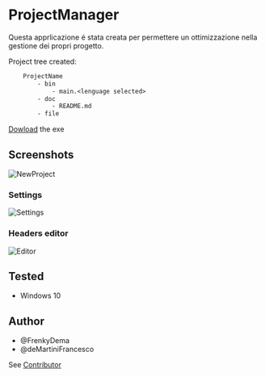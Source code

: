 # ProjectManager

Questa apprlicazione é stata creata per permettere un ottimizzazione nella gestione dei propri progetto.

Project tree created:

```txt
    ProjectName
        - bin
            - main.<lenguage selected>
        - doc
            - README.md
        - file
```

[Dowload](https://github.com/FrenkyDema/ProjectManager/releases/download/v1.0.2-alpha/ProjectManager.exe) the exe

## Screenshots

![NewProject](https://user-images.githubusercontent.com/67586090/192074385-b7027a14-310e-4c34-a0b2-4ec19e548c29.png)

### Settings

![Settings](https://user-images.githubusercontent.com/67586090/192074386-49a16659-165f-4e55-a3b7-afbe61cf20bc.png)

### Headers editor

![Editor](https://user-images.githubusercontent.com/67586090/192074383-e5e67b05-38ec-4704-8873-e3cfa959492c.png)

## Tested

- Windows 10

## Author

- @FrenkyDema
- @deMartiniFrancesco

See [Contributor](https://github.com/FrenkyDema/ProjectManager/graphs/contributors)
